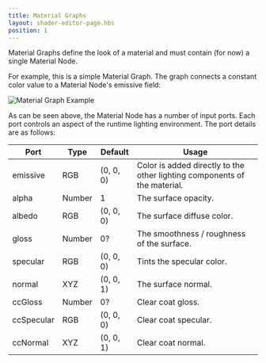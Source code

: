 ```yaml
---
title: Material Graphs
layout: shader-editor-page.hbs
position: 1
---
```


Material Graphs define the look of a material and must contain (for now) a single Material Node.

For example, this is a simple Material Graph. The graph connects a constant color value to a Material Node's emissive field:

![Material Graph Example][1]

As can be seen above, the Material Node has a number of input ports. Each port controls an aspect of the runtime lighting environment. The port details are as follows:

| Port | Type | Default | Usage |
|---|---|---|---|
| emissive | RGB | (0, 0, 0) | Color is added directly to the other lighting components of the material. |
| alpha | Number | 1 | The surface opacity. |
| albedo | RGB | (0, 0, 0) | The surface diffuse color. |
| gloss | Number | 0? | The smoothness / roughness of the surface. |
| specular | RGB | (0, 0, 0) | Tints the specular color. |
| normal | XYZ | (0, 0, 1) | The surface normal. |
| ccGloss | Number | 0? | Clear coat gloss. |
| ccSpecular | RGB | (0, 0, 0) | Clear coat specular. |
| ccNormal | XYZ | (0, 0, 1) | Clear coat normal. |

[1]: /images/shader-editor/overview-graph-material.png

